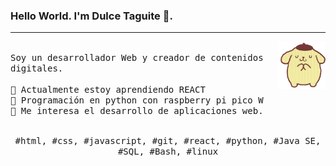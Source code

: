 ### Hello World. I'm Dulce Taguite 👋.
---
<p>
  <img src="./pompom.gif" align="right" width="15%"/>
  <samp>
    <br>Soy un desarrollador Web y creador de contenidos digitales.
    <br>
    <br>🔹 Actualmente estoy aprendiendo REACT
    <br>🔹 Programación en python con raspberry pi pico W
    <br>🔹 Me interesa el desarrollo de aplicaciones web.
    </samp>
   <br>
  <br>
  <p align="center">
    <samp>
      #html, #css, #javascript, #git, #react, #python, #Java SE, #SQL, #Bash, #linux
     </samp>
    <br>
  </p>
  
</p>
